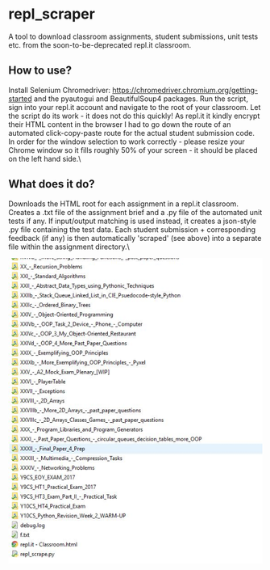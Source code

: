 # repl_scraper
 A tool to download classroom assignments, student submissions, unit tests etc. from the soon-to-be-deprecated  repl.it classroom.<br>
 
 ## How to use?

 Install Selenium Chromedriver: https://chromedriver.chromium.org/getting-started and the pyautogui and BeautifulSoup4 packages.
Run the script, sign into your repl.it account and navigate to the root of your classroom. Let the script do its work - it does not
do this quickly! As repl.it it kindly encrypt their HTML content in the browser I had to go down the route of an automated click-copy-paste
route for the actual student submission code. In order for the window selection to work correctly - please resize your Chrome window so
it fills roughly 50% of your screen - it should be placed on the left hand side.\

 
## What does it do?
Downloads the HTML root for each assignment in a repl.it classroom. Creates a .txt file of the assignment brief and a .py file of the
automated unit tests if any. If input/output matching is used instead, it creates a json-style .py file containing the test data. Each
student submission + corresponding feedback (if any) is then automatically 'scraped' (see above) into a separate file within the assignment
directory.\

 

![alt text](https://github.com/chall168421/repl_scraper/blob/main/Capture.JPG?raw=true)
